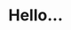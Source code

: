 <!DOCTYPE html>
<html>
<head>
<title>Page Title</title>
</head>
<body>

<h1>Hello... </h1>
<p></p>

</body>
</html>
